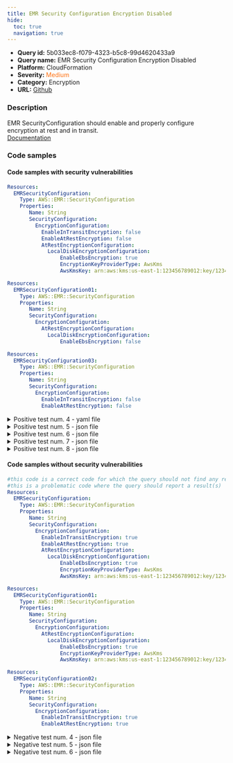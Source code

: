 ```yaml
---
title: EMR Security Configuration Encryption Disabled
hide:
  toc: true
  navigation: true
---
```


<style>
  .highlight .hll {
    background-color: #ff171742;
  }
  .md-content {
    max-width: 1100px;
    margin: 0 auto;
  }
</style>

-   **Query id:** 5b033ec8-f079-4323-b5c8-99d4620433a9
-   **Query name:** EMR Security Configuration Encryption Disabled
-   **Platform:** CloudFormation
-   **Severity:** <span style="color:#ff7213">Medium</span>
-   **Category:** Encryption
-   **URL:** [Github](https://github.com/Checkmarx/kics/tree/master/assets/queries/cloudFormation/aws/emr_security_configuration_encryptions_enabled)

### Description
EMR SecurityConfiguration should enable and properly configure encryption at rest and in transit.<br>
[Documentation](https://docs.aws.amazon.com/AWSCloudFormation/latest/UserGuide/aws-resource-emr-securityconfiguration.html)

### Code samples
#### Code samples with security vulnerabilities
```yaml title="Positive test num. 1 - yaml file" hl_lines="8 9"
Resources:
  EMRSecurityConfiguration:
    Type: AWS::EMR::SecurityConfiguration
    Properties:
       Name: String
       SecurityConfiguration:
         EncryptionConfiguration:
           EnableInTransitEncryption: false
           EnableAtRestEncryption: false
           AtRestEncryptionConfiguration:
             LocalDiskEncryptionConfiguration:
                 EnableEbsEncryption: true
                 EncryptionKeyProviderType: AwsKms
                 AwsKmsKey: arn:aws:kms:us-east-1:123456789012:key/12345678-1234-1234-1234-123456789012

```
```yaml title="Positive test num. 2 - yaml file" hl_lines="9 10"
Resources:
  EMRSecurityConfiguration01:
    Type: AWS::EMR::SecurityConfiguration
    Properties:
       Name: String
       SecurityConfiguration:
         EncryptionConfiguration:
           AtRestEncryptionConfiguration:
             LocalDiskEncryptionConfiguration:
                 EnableEbsEncryption: false

```
```yaml title="Positive test num. 3 - yaml file" hl_lines="8 9"
Resources:
  EMRSecurityConfiguration03:
    Type: AWS::EMR::SecurityConfiguration
    Properties:
       Name: String
       SecurityConfiguration:
         EncryptionConfiguration:
           EnableInTransitEncryption: false
           EnableAtRestEncryption: false

```
<details><summary>Positive test num. 4 - yaml file</summary>

```yaml hl_lines="6"
Resources:
  EMRSecurityConfiguration04:
    Type: AWS::EMR::SecurityConfiguration
    Properties:
       Name: String
       SecurityConfiguration: {}


```
</details>
<details><summary>Positive test num. 5 - json file</summary>

```json hl_lines="9 10"
{
  "Resources": {
    "EMRSecurityConfiguration": {
      "Type": "AWS::EMR::SecurityConfiguration",
      "Properties": {
        "Name": "String",
        "SecurityConfiguration": {
          "EncryptionConfiguration": {
            "EnableInTransitEncryption": false,
            "EnableAtRestEncryption": false,
            "AtRestEncryptionConfiguration": {
              "LocalDiskEncryptionConfiguration": {
                "EnableEbsEncryption": true,
                "EncryptionKeyProviderType": "AwsKms",
                "AwsKmsKey": "arn:aws:kms:us-east-1:123456789012:key/12345678-1234-1234-1234-123456789012"
              }
            }
          }
        }
      }
    }
  }
}

```
</details>
<details><summary>Positive test num. 6 - json file</summary>

```json hl_lines="9 10"
{
  "Resources": {
    "EMRSecurityConfiguration01": {
      "Properties": {
        "Name": "String",
        "SecurityConfiguration": {
          "EncryptionConfiguration": {
            "AtRestEncryptionConfiguration": {
              "LocalDiskEncryptionConfiguration": {
                "EnableEbsEncryption": false
              }
            }
          }
        }
      },
      "Type": "AWS::EMR::SecurityConfiguration"
    }
  }
}

```
</details>
<details><summary>Positive test num. 7 - json file</summary>

```json hl_lines="8 9"
{
  "Resources": {
    "EMRSecurityConfiguration03": {
      "Type": "AWS::EMR::SecurityConfiguration",
      "Properties": {
        "SecurityConfiguration": {
          "EncryptionConfiguration": {
            "EnableInTransitEncryption": false,
            "EnableAtRestEncryption": false
          }
        },
        "Name": "String"
      }
    }
  }
}

```
</details>
<details><summary>Positive test num. 8 - json file</summary>

```json hl_lines="7"
{
  "Resources": {
    "EMRSecurityConfiguration04": {
      "Type": "AWS::EMR::SecurityConfiguration",
      "Properties": {
        "Name": "String",
        "SecurityConfiguration": {}
      }
    }
  }
}

```
</details>


#### Code samples without security vulnerabilities
```yaml title="Negative test num. 1 - yaml file"
#this code is a correct code for which the query should not find any result
#this is a problematic code where the query should report a result(s)
Resources:
  EMRSecurityConfiguration:
    Type: AWS::EMR::SecurityConfiguration
    Properties:
       Name: String
       SecurityConfiguration:
         EncryptionConfiguration:
           EnableInTransitEncryption: true
           EnableAtRestEncryption: true
           AtRestEncryptionConfiguration:
             LocalDiskEncryptionConfiguration:
                 EnableEbsEncryption: true
                 EncryptionKeyProviderType: AwsKms
                 AwsKmsKey: arn:aws:kms:us-east-1:123456789012:key/12345678-1234-1234-1234-123456789012

```
```yaml title="Negative test num. 2 - yaml file"
Resources:
  EMRSecurityConfiguration01:
    Type: AWS::EMR::SecurityConfiguration
    Properties:
       Name: String
       SecurityConfiguration:
         EncryptionConfiguration:
           AtRestEncryptionConfiguration:
             LocalDiskEncryptionConfiguration:
                 EnableEbsEncryption: true
                 EncryptionKeyProviderType: AwsKms
                 AwsKmsKey: arn:aws:kms:us-east-1:123456789012:key/12345678-1234-1234-1234-123456789012

```
```yaml title="Negative test num. 3 - yaml file"
Resources:
  EMRSecurityConfiguration02:
    Type: AWS::EMR::SecurityConfiguration
    Properties:
       Name: String
       SecurityConfiguration:
         EncryptionConfiguration:
           EnableInTransitEncryption: true
           EnableAtRestEncryption: true

```
<details><summary>Negative test num. 4 - json file</summary>

```json
{
  "Resources": {
    "EMRSecurityConfiguration": {
      "Type": "AWS::EMR::SecurityConfiguration",
      "Properties": {
        "Name": "String",
        "SecurityConfiguration": {
          "EncryptionConfiguration": {
            "EnableInTransitEncryption": true,
            "EnableAtRestEncryption": true,
            "AtRestEncryptionConfiguration": {
              "LocalDiskEncryptionConfiguration": {
                "AwsKmsKey": "arn:aws:kms:us-east-1:123456789012:key/12345678-1234-1234-1234-123456789012",
                "EnableEbsEncryption": true,
                "EncryptionKeyProviderType": "AwsKms"
              }
            }
          }
        }
      }
    }
  }
}

```
</details>
<details><summary>Negative test num. 5 - json file</summary>

```json
{
  "Resources": {
    "EMRSecurityConfiguration01": {
      "Type": "AWS::EMR::SecurityConfiguration",
      "Properties": {
        "Name": "String",
        "SecurityConfiguration": {
          "EncryptionConfiguration": {
            "AtRestEncryptionConfiguration": {
              "LocalDiskEncryptionConfiguration": {
                "EnableEbsEncryption": true,
                "EncryptionKeyProviderType": "AwsKms",
                "AwsKmsKey": "arn:aws:kms:us-east-1:123456789012:key/12345678-1234-1234-1234-123456789012"
              }
            }
          }
        }
      }
    }
  }
}

```
</details>
<details><summary>Negative test num. 6 - json file</summary>

```json
{
  "Resources": {
    "EMRSecurityConfiguration02": {
      "Properties": {
        "Name": "String",
        "SecurityConfiguration": {
          "EncryptionConfiguration": {
            "EnableInTransitEncryption": true,
            "EnableAtRestEncryption": true
          }
        }
      },
      "Type": "AWS::EMR::SecurityConfiguration"
    }
  }
}

```
</details>
